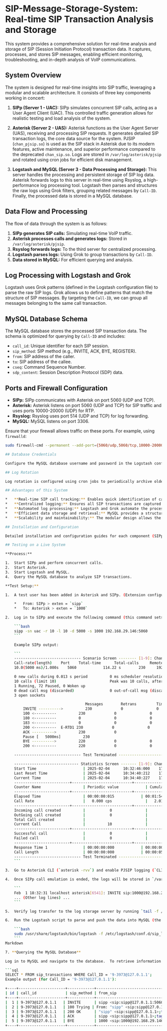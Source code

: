 # SIP-Message-Storage-System: Real-time SIP Transaction Analysis and Storage

This system provides a comprehensive solution for real-time analysis and storage of SIP (Session Initiation Protocol) transaction data. It captures, processes, and stores SIP messages, enabling efficient monitoring, troubleshooting, and in-depth analysis of VoIP communications.

## System Overview

The system is designed for real-time insights into SIP traffic, leveraging a modular and scalable architecture. It consists of three key components working in concert:

1. **SIPp (Server 1 - UAC):** SIPp simulates concurrent SIP calls, acting as a User Agent Client (UAC). This controlled traffic generation allows for realistic testing and load analysis of the system.

2. **Asterisk (Server 2 - UAS):** Asterisk functions as the User Agent Server (UAS), receiving and processing SIP requests. It generates detailed SIP transaction logs, the core data source for the system. PJSIP (`chan_pjsip.so`) is used as the SIP stack in Asterisk due to its modern features, active maintenance, and superior performance compared to the deprecated `chan_sip.so`. Logs are stored in `/var/log/asterisk/pjsip` and rotated using cron jobs for efficient disk management.

3. **Logstash and MySQL (Server 3 - Data Processing and Storage):** This server handles the processing and persistent storage of SIP log data. Asterisk forwards logs to this server in real-time using Rsyslog, a high-performance log processing tool. Logstash then parses and structures the raw logs using Grok filters, grouping related messages by `Call-ID`. Finally, the processed data is stored in a MySQL database.

## Data Flow and Processing

The flow of data through the system is as follows:

1. **SIPp generates SIP calls:** Simulating real-time VoIP traffic.
2. **Asterisk processes calls and generates logs:** Stored in `/var/log/asterisk/pjsip`.
3. **Rsyslog forwards logs:** To the third server for centralized processing.
4. **Logstash parses logs:** Using Grok to group transactions by `Call-ID`.
5. **Data stored in MySQL:** For efficient querying and analysis.

## Log Processing with Logstash and Grok

Logstash uses Grok patterns (defined in the Logstash configuration file) to parse the raw SIP logs. Grok allows us to define patterns that match the structure of SIP messages. By targeting the `Call-ID`, we can group all messages belonging to the same call transaction.

## MySQL Database Schema

The MySQL database stores the processed SIP transaction data. The schema is optimized for querying by `Call-ID` and includes:

* `call_id`: Unique identifier for each SIP session.
* `sip_method`: SIP method (e.g., INVITE, ACK, BYE, REGISTER).
* `from`: SIP address of the caller.
* `to`: SIP address of the callee.
* `cseq`: Command Sequence Number.
* `sdp_content`: Session Description Protocol (SDP) data.

## Ports and Firewall Configuration

* **SIPp:** SIPp communicates with Asterisk on port 5060 (UDP and TCP).
* **Asterisk:** Asterisk listens on port 5060 (UDP and TCP) for SIP traffic and uses ports 10000-20000 (UDP) for RTP.
* **Rsyslog:** Rsyslog uses port 514 (UDP and TCP) for log forwarding.
* **MySQL:** MySQL listens on port 3306.

Ensure that your firewall allows traffic on these ports. For example, using `firewalld`:

```bash
sudo firewall-cmd --permanent --add-port={5060/udp,5060/tcp,10000-20000/udp,514/udp,514/tcp,3306/tcp} && sudo firewall-cmd --reload

## Database Credentials

Configure the MySQL database username and password in the Logstash configuration file (`logstash_sip_logs.conf`). Use strong and secure credentials.

## Log Rotation

Log rotation is configured using cron jobs to periodically archive older logs and prevent excessive disk space usage. The frequency of log rotation and the number of log files kept can be configured in the cron job settings.

## Advantages of this System

*   **Real-time SIP call tracking:** Enables quick identification of call failures and efficient troubleshooting.
*   **Centralized logging:** Ensures all SIP transactions are captured and stored reliably.
*   **Automated log processing:** Logstash and Grok automate the processing of large log volumes.
*   **Efficient data storage and retrieval:** MySQL provides a structured way to query and analyze SIP data.
*   **Scalability and maintainability:** The modular design allows the system to adapt to changing needs.

## Installation and Configuration

Detailed installation and configuration guides for each component (SIPp, Asterisk, Rsyslog, Logstash, and MySQL) are provided in separate README files within their respective directories. All necessary configuration files are included in this repository. Remember to adjust paths, credentials, and IP addresses to match your environment.

## Testing on a Live System

**Process:**

1.  Start SIPp and perform concurrent calls.
2.  Start Asterisk.
3.  Start Logstash and MySQL.
4.  Query the MySQL database to analyze SIP transactions.

**Test Setup:**

1.  A test user has been added in Asterisk and SIPp. (Extension configuration, authentication, and dial patterns are present in the `.conf` file attached to the repository).

    *   From: SIPp > exten = `sipp`
    *   To: Asterisk > exten = `1000`

2.  Log in to SIPp and execute the following command (this command sets the call rate to 10 calls per second. SIPp will attempt to initiate 10 new calls every second):

    ```bash
    sipp -sn uac -r 10 -l 10 -d 5000 -s 1000 192.168.29.146:5060
    ```

    Example SIPp output:

    ```
    ------------------------------ Scenario Screen -------- [1-9]: Change Screen --
    Call-rate(length)    Port    Total-time      Total-calls     Remote-host
    10.0(5000 ms)/1.000s    5060            114.22 s        230     192.168.29.146:5060(UDP)

    0 new calls during 0.013 s period          0 ms scheduler resolution
    10 calls (limit 10)                        Peak was 10 calls, after 1 s
    1 Running, 72 Paused, 0 Woken up
    0 dead call msg (discarded)                0 out-of-call msg (discarded)
    3 open sockets

                                    Messages        Retrans         Timeout         Unexpected-Msg
        INVITE ---------->          230             0               0               
        100 <----------          230             0               0               0
        180 <----------          0               0               0               0
        183 <----------          0               0               0               0
        200 <----------  E-RTD1 230             0               0               0
        ACK ---------->          230             0               
        Pause [   5000ms]          230             
        BYE ---------->          220             0               0               
        200 <----------          220             0               0               0

    ------------------------------ Test Terminated --------------------------------

    ----------------------------- Statistics Screen ------- [1-9]: Change Screen --
    Start Time                     | 2025-02-04      10:32:46:000    1738665166.000360
    Last Reset Time                | 2025-02-04      10:34:40:212    1738665280.212504
    Current Time                   | 2025-02-04      10:34:40:227    1738665280.227550
    -------------------------+---------------------------+--------------------------
    Counter Name                   | Periodic value            | Cumulative value
    -------------------------+---------------------------+--------------------------
    Elapsed Time                   | 00:00:00:015            | 00:01:54:227
    Call Rate                      |   0.000 cps               |   2.014 cps
    -------------------------+---------------------------+--------------------------
    Incoming call created          |           0               |           0
    OutGoing call created          |           0               |         230
    Total Call created             |                           |         230
    Current Call                   |          10               |               
    -------------------------+---------------------------+--------------------------
    Successful call                |           0               |         220
    Failed call                    |           0               |           0
    -------------------------+---------------------------+--------------------------
    Response Time 1                | 00:00:00:000            | 00:00:00:005
    Call Length                    | 00:00:00:000            | 00:00:05:009
    ------------------------------ Test Terminated --------------------------------
    ```

3.  Go to Asterisk CLI (`asterisk -rvv`) and enable PJSIP logging (`CLI> pjsip set logger on`).  Live calls can be seen in the CLI.

4.  Once SIPp call emulation is ended, the logs will be stored in `/var/log/asterisk/pjsip`.  For example, a sample call with `Call-ID: 9-3973@127.0.1.1` will generate logs similar to the following:

    ```
    Feb  1 18:32:31 localhost asterisk[6541]: INVITE sip:1000@192.168.29.146:5060 SIP/2.0
    ... (Other log lines) ...
    ```

5.  Verify log transfer to the log storage server by running `tail -f /var/log/pjsip` on both the Asterisk and log storage servers.

6.  Run the Logstash script to parse and push the data into MySQL (the script is currently set to run at 5-minute intervals):

    ```bash
    sudo /usr/share/logstash/bin/logstash -f /etc/logstash/conf.d/sip_logs.conf
    ```
Markdown

7. **Querying the MySQL Database**

Log in to MySQL and navigate to the database.  To retrieve information for a specific call, use the following SQL query, replacing `'9-3973@127.0.1.1'` with the desired `Call_ID`:

```sql
SELECT * FROM sip_transactions WHERE Call_ID = '9-3973@127.0.1.1';
Example output (for Call_ID = '9-3973@127.0.1.1'):

+----+---------------------+------------+------------------------------------------+------------------------------------------+-------+----------------------------------------------------------------------------------------------------------------------+------------------------+
| id | call_id             | sip_method | from_sip                                  | to_sip                                    | cseq  | sdp_content                                                                                                          | timestamp              |
+----+---------------------+------------+------------------------------------------+------------------------------------------+-------+----------------------------------------------------------------------------------------------------------------------+------------------------+
|  1 | 9-3973@127.0.1.1   | INVITE      | sipp <sip:sipp@127.0.1.1:5060>;tag=3973... | 1000 <sip:1000@192.168.29.146:5060>        | 1     | v=0<br>o=user1 53655765 2353687637 IN IP4 127.0.1.1<br>s=-<br>c=IN IP4 127.0.1.1<br>t=0 0<br>m=audio 6000 RTP/AVP 0<br>a=rtpmap:0 PCMU/8000 | 2025-02-01 18:32:31   |
|  2 | 9-3973@127.0.1.1   | 100 Trying | From: "sipp" <sip:sipp@127.0.1.1>;tag=3973SIPpTag009 | To: "1000" <sip:1000@192.168.29.146> | 1     | NULL                                                                                                                   | 2025-02-01 18:32:31   |
|  3 | 9-3973@127.0.1.1   | 200 OK      | "sipp" <sip:sipp@127.0.1.1>;tag=3973SIPpTag009 | "1000" <sip:1000@192.168.29.146>;tag=c4a3d618... | 1     | v=0<br>o=- 53655765 2353687639 IN IP4 192.168.29.146<br>s=Asterisk<br>c=IN IP4 192.168.29.146<br>t=0 0<br>m=audio 17492 RTP/AVP 0<br>a=rtpmap:0 PCMU/8000<br>a=ptime:20<br>a=maxptime:140<br>a=sendrecv | 2025-02-01 18:32:31   |
|  4 | 9-3973@127.0.1.1   | ACK         | sipp <sip:sipp@127.0.1.1>;tag=3973SIPpTag009 | 1000 <sip:1000@192.168.29.146>;tag=c4a3d618... | 1     | NULL                                                                                                                   | 2025-02-01 18:32:31   |
|  5 | 9-3973@127.0.1.1   | BYE         | 1000 <sip:1000@192.168.29.146>;tag=c4a3d618... | sipp <sip:sipp@127.0.1.1>;tag=3973SIPpTag009   | 4113  | NULL                                                                                                                   | 2025-02-01 18:32:31   |
+----+---------------------+------------+------------------------------------------+------------------------------------------+-------+----------------------------------------------------------------------------------------------------------------------+------------------------+
